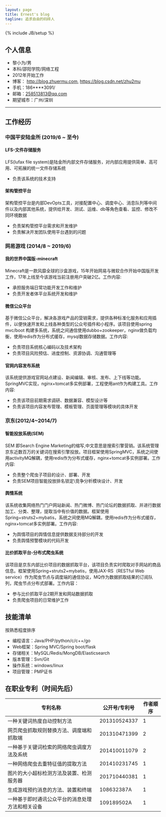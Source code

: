 ```yaml
---
layout: page
title: Ernest's blog
tagline: 追求自由的码砖人 
---
```

{% include JB/setup %}

## 个人信息

- 黎小为/男
- 本科/邵阳学院/网络工程 
- 2012年开始工作
- 博客： http://blog.zhuermu.com, https://blog.csdn.net/zhu2mu
- 手机：186****3091/ 
- 邮箱：258513813@qq.com
- 期望城市：广州/深圳

---

## 工作经历

### 中国平安陆金所 (2019/6 ~ 至今)

#### LFS-文件存储服务

LFS(lufax file system)是陆金所内部文件存储服务，对内部应用提供简单、高可用、可拓展的统一文件存储系统

- 负责该系统的技术支持

#### 架构管控平台

架构管控平台是内部DevOpts工具，对接配置中心、调度中心、消息队列等中间件以及内部其他系统，提供给开发、测试、运维、db等角色查看、监控、修改不同环境数据

- 负责架构管控平台需求和开发维护
- 负责解决开发团队使用平台遇到的问题

### 网易游戏 (2014/8 ~ 2019/6)

#### 我的世界中国版-minecraft

Minecraft是一款风靡全球的沙盒游戏，15年开始网易与微软合作开始中国版开发工作，17年上线至今该游戏当前注册用户突破2亿。工作内容:

- 承担服务端日常功能开发工作和维护
- 负责开发者体平台系统开发和维护

#### 微信公众平台

基于微信公众平台，解决各游戏产品的营销需求，提供各种标准化服务和应用插件，以便快速开发和上线各种类型的公众号插件和小程序。该项目使用spring mvc/boot 构建多系统，系统之间通信使用dubbo+zookeeper，nginx做负载均衡，使用redis作为分布式缓存，mysql数据存储数据。工作内容:

- 负责项目系统核心编码以及技术架构
- 负责项目风险预估、进度控制、资源协调、沟通管理等

#### 官网内容发布系统

该系统提供游戏官网站点建设、新闻编辑、审核、发布、上下线等功能。SpringMVC实现，nginx+tomcat多实例部署，工程使用ant作为构建工具。工作内容:

- 负责该项目前期需求调研、数据兼容、模型设计等
- 负责该项目内容发布管理、模板管理、页面管理等模块的具体开发

### 京东(2012/4~2014/7)

#### 智能投放系统(SEM)

SEM 即Search Engine Marketing的缩写,中文意思是搜索引擎营销。该系统管理京东近数百万的关键词在搜索引擎投放。项目框架使用SpringMVC，系统之间使用activityMQ解耦，使用redis作为分布式缓存，nginx+tomcat多实例部署。工作内容:

- 负责整个爬虫子项目的设计、部署、开发
- 负责SEM项目智能投放排名锁定\竞争分析模块设计、开发

#### 舆情系统

该系统收集网络热门门户网站新闻、热门微博、热门论坛的数据抓取、并进行数据加工、分类、整理，提取当中有价值的数据。框架使用Spring+struts2+mybatis，系统之间使用MQ解耦，使用redis作为分布式缓存，nginx+tomcat多实例部署。工作内容:

- 为舆情项目的舆情信息提供数据支持部分的开发
- 负责舆情预警模块的代码开发

#### 比价抓取平台-分布式爬虫系统

该项目是京东内部比价项目的数据抓取平台，该项目负责实时爬取对手网站的商品信息。框架使用Spring+struts2+mybatis，使用JAX-RS（RESTful Web service）作为爬虫节点与调度端的通信协议，MQ作为数据抓取结果的订阅队列，爬虫节点分布式部署。工作内容：

- 参与比价抓取平台2期开发和网站数据抓取
- 负责爬虫项目的日常维护工作

## 技能清单

按熟悉程度排序

- 编程语言：Java/PHP/python/c/c++/go
- Web框架：Spring MVC/Spring boot/flask
- 存储相关：MySQL/Redis/MongDB/Elasticsearch
- 版本管理：Svn/Git
- 操作系统：windows/linux
- 项目管理：PMP证书

## 在职业专利（时间先后）

| 专利名称                     | 公开号/专利号      | 作者顺序 |
| ------------------------ | ------------ | ---- |
| 一种关键词热度自动控制方法            | 201310524337 | 1    |
| 网页爬虫抓取规则替换方法、调度端和抓取端     | 201310471399 | 2    |
| 一种基于关键词检索的网络爬虫调度方法及系统    | 201410011079 | 2    |
| 一种网络爬虫去重特征值的提取方法         | 201410231745 | 1    |
| 图片的大小超标检测方法及装置、检测服务器     | 201710440381 | 1    |
| 生成游戏预约消息的方法、装置和终端        | 108632387A   | 1    |
| 一种基于即时通讯公众平台的消息处理方法和相关设备 | 109189502A   | 1    |


